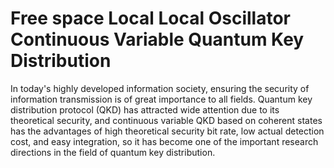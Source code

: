 # Free space Local Local Oscillator Continuous Variable Quantum Key Distribution
In today's highly developed information society, ensuring the security of information transmission is of great importance to all fields. Quantum key distribution protocol (QKD) has attracted wide attention due to its theoretical security, and continuous variable QKD based on coherent states has the advantages of high theoretical security bit rate, low actual detection cost, and easy integration, so it has become one of the important research directions in the field of quantum key distribution. 
